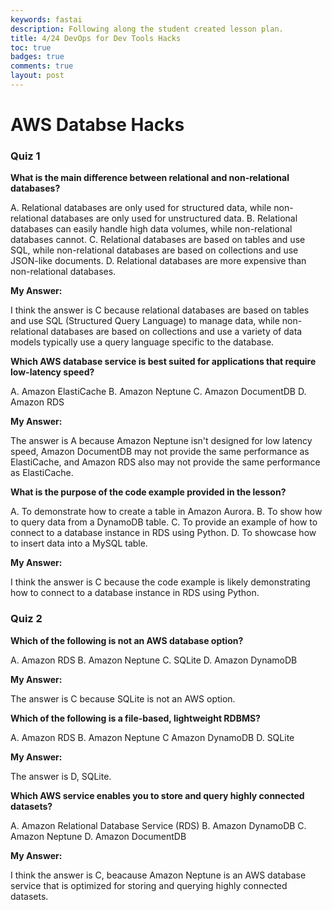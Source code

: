 ```yaml
---
keywords: fastai
description: Following along the student created lesson plan.
title: 4/24 DevOps for Dev Tools Hacks
toc: true 
badges: true
comments: true
layout: post
---
```


# AWS Databse Hacks 

### Quiz 1

**What is the main difference between relational and non-relational databases?**

A. Relational databases are only used for structured data, while non-relational databases are only used for unstructured data.
B. Relational databases can easily handle high data volumes, while non-relational databases cannot.
C. Relational databases are based on tables and use SQL, while non-relational databases are based on collections and use JSON-like documents.
D. Relational databases are more expensive than non-relational databases.

**My Answer:**

I think the answer is C because relational databases are based on tables and use SQL (Structured Query Language) to manage data, while non-relational databases are based on collections and use a variety of data models typically use a query language specific to the database. 

**Which AWS database service is best suited for applications that require low-latency speed?**

A. Amazon ElastiCache
B. Amazon Neptune
C. Amazon DocumentDB
D. Amazon RDS

**My Answer:**

The answer is A because Amazon Neptune isn't designed for low latency speed, Amazon DocumentDB may not provide the same performance as ElastiCache, and Amazon RDS also may not provide the same performance as ElastiCache.

**What is the purpose of the code example provided in the lesson?**

A. To demonstrate how to create a table in Amazon Aurora.
B. To show how to query data from a DynamoDB table.
C. To provide an example of how to connect to a database instance in RDS using Python.
D. To showcase how to insert data into a MySQL table.

**My Answer:**

I think the answer is C because the code example is likely demonstrating how to connect to a database instance in RDS using Python.

### Quiz 2

**Which of the following is not an AWS database option?**

A. Amazon RDS
B. Amazon Neptune
C. SQLite
D. Amazon DynamoDB

**My Answer:**

The answer is C because SQLite is not an AWS option.

**Which of the following is a file-based, lightweight RDBMS?**

A. Amazon RDS
B. Amazon Neptune
C Amazon DynamoDB
D. SQLite

**My Answer:**

The answer is D, SQLite.

**Which AWS service enables you to store and query highly connected datasets?**

A. Amazon Relational Database Service (RDS)
B. Amazon DynamoDB
C. Amazon Neptune
D. Amazon DocumentDB

**My Answer:**

I think the answer is C, beacause Amazon Neptune is an AWS database service that is optimized for storing and querying highly connected datasets.

